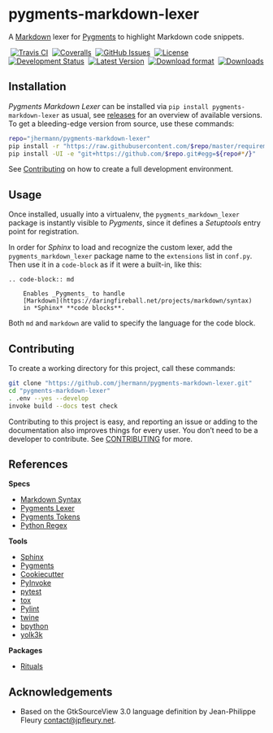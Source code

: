 # pygments-markdown-lexer

A [Markdown](https://daringfireball.net/projects/markdown/syntax) lexer
for [Pygments](http://pygments.org/) to highlight Markdown code snippets.

 [![Travis CI](https://api.travis-ci.org/jhermann/pygments-markdown-lexer.svg)](https://travis-ci.org/jhermann/pygments-markdown-lexer)
 [![Coveralls](https://img.shields.io/coveralls/jhermann/pygments-markdown-lexer.svg)](https://coveralls.io/r/jhermann/pygments-markdown-lexer)
 [![GitHub Issues](https://img.shields.io/github/issues/jhermann/pygments-markdown-lexer.svg)](https://github.com/jhermann/pygments-markdown-lexer/issues)
 [![License](https://img.shields.io/pypi/l/pygments-markdown-lexer.svg)](https://github.com/jhermann/pygments-markdown-lexer/blob/master/LICENSE)
 [![Development Status](https://pypip.in/status/pygments-markdown-lexer/badge.svg)](https://pypi.python.org/pypi/pygments-markdown-lexer/)
 [![Latest Version](https://img.shields.io/pypi/v/pygments-markdown-lexer.svg)](https://pypi.python.org/pypi/pygments-markdown-lexer/)
 [![Download format](https://pypip.in/format/pygments-markdown-lexer/badge.svg)](https://pypi.python.org/pypi/pygments-markdown-lexer/)
 [![Downloads](https://img.shields.io/pypi/dw/pygments-markdown-lexer.svg)](https://pypi.python.org/pypi/pygments-markdown-lexer/)


## Installation

*Pygments Markdown Lexer* can be installed via ``pip install pygments-markdown-lexer`` as usual,
see [releases](https://github.com/jhermann/pygments-markdown-lexer/releases) for an overview of available versions.
To get a bleeding-edge version from source, use these commands:

```sh
repo="jhermann/pygments-markdown-lexer"
pip install -r "https://raw.githubusercontent.com/$repo/master/requirements.txt"
pip install -UI -e "git+https://github.com/$repo.git#egg=${repo#*/}"
```

See [Contributing](#contributing) on how to create a full development environment.


## Usage

Once installed, usually into a virtualenv, the ``pygments_markdown_lexer`` package
is instantly visible to *Pygments*, since it defines a *Setuptools* entry point
for registration.

In order for *Sphinx* to load and recognize the custom lexer, add the
``pygments_markdown_lexer`` package name to the ``extensions`` list in ``conf.py``.
Then use it in a ``code-block`` as if it were a built-in, like this:

    .. code-block:: md

        Enables _Pygments_ to handle
        [Markdown](https://daringfireball.net/projects/markdown/syntax)
        in *Sphinx* **code blocks**.

Both ``md`` and ``markdown`` are valid to specify the language for the code block.


## Contributing

To create a working directory for this project, call these commands:

```sh
git clone "https://github.com/jhermann/pygments-markdown-lexer.git"
cd "pygments-markdown-lexer"
. .env --yes --develop
invoke build --docs test check
```

Contributing to this project is easy, and reporting an issue or
adding to the documentation also improves things for every user.
You don’t need to be a developer to contribute.
See [CONTRIBUTING](https://github.com/jhermann/pygments-markdown-lexer/blob/master/CONTRIBUTING.md) for more.


## References

**Specs**

* [Markdown Syntax](https://daringfireball.net/projects/markdown/syntax#p)
* [Pygments Lexer](http://pygments.org/docs/lexerdevelopment/)
* [Pygments Tokens](http://pygments.org/docs/tokens/)
* [Python Regex](https://docs.python.org/2/library/re.html)

**Tools**

* [Sphinx](http://sphinx-doc.org/)
* [Pygments](http://pygments.org/)
* [Cookiecutter](http://cookiecutter.readthedocs.org/en/latest/)
* [PyInvoke](http://www.pyinvoke.org/)
* [pytest](http://pytest.org/latest/contents.html)
* [tox](https://tox.readthedocs.org/en/latest/)
* [Pylint](http://docs.pylint.org/)
* [twine](https://github.com/pypa/twine#twine)
* [bpython](http://docs.bpython-interpreter.org/)
* [yolk3k](https://github.com/myint/yolk#yolk)

**Packages**

* [Rituals](https://jhermann.github.io/rituals)


## Acknowledgements

* Based on the GtkSourceView 3.0 language definition by Jean-Philippe Fleury <contact@jpfleury.net>.
